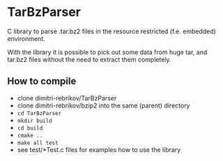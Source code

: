 # TarBzParser
C library to parse .tar.bz2 files in the resource restricted (f.e. embedded) environment.

With the library it is possible to pick out some data from huge tar, and tar.bz2 files without the need to extract them completely.

## How to compile

* clone dimitri-rebrikov/TarBzParser
* clone dimitri-rebrikov/bzip2 into the same (parent) directory
* `cd TarBzParser`
* `mkdir build`
* `cd build`
* `cmake ..`
* `make all test`
* see test/*Test.c files for examples how to use the library